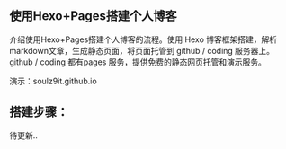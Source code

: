 ## 使用Hexo+Pages搭建个人博客

介绍使用Hexo+Pages搭建个人博客的流程。使用 Hexo 博客框架搭建，解析markdown文章，生成静态页面，将页面托管到 github / coding 服务器上。github / coding 都有pages 服务，提供免费的静态网页托管和演示服务。

演示：soulz9it.github.io

## 搭建步骤：

待更新..
